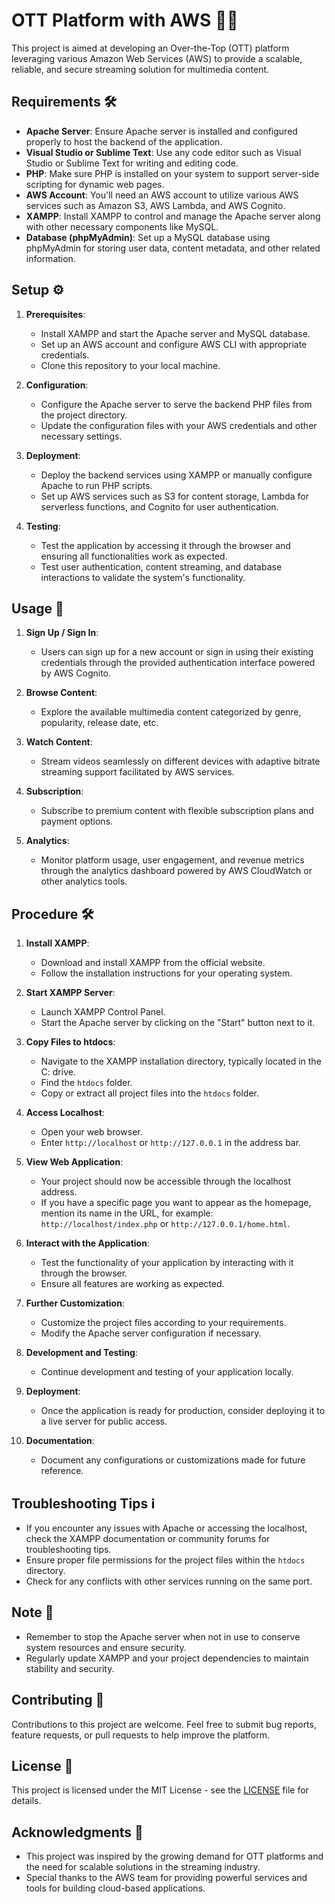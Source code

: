 # OTT Platform with AWS 🎥🌐

This project is aimed at developing an Over-the-Top (OTT) platform leveraging various Amazon Web Services (AWS) to provide a scalable, reliable, and secure streaming solution for multimedia content.

## Requirements 🛠️

- **Apache Server**: Ensure Apache server is installed and configured properly to host the backend of the application.
- **Visual Studio or Sublime Text**: Use any code editor such as Visual Studio or Sublime Text for writing and editing code.
- **PHP**: Make sure PHP is installed on your system to support server-side scripting for dynamic web pages.
- **AWS Account**: You'll need an AWS account to utilize various AWS services such as Amazon S3, AWS Lambda, and AWS Cognito.
- **XAMPP**: Install XAMPP to control and manage the Apache server along with other necessary components like MySQL.
- **Database (phpMyAdmin)**: Set up a MySQL database using phpMyAdmin for storing user data, content metadata, and other related information.

## Setup ⚙️

1. **Prerequisites**: 
   - Install XAMPP and start the Apache server and MySQL database.
   - Set up an AWS account and configure AWS CLI with appropriate credentials.
   - Clone this repository to your local machine.

2. **Configuration**:
   - Configure the Apache server to serve the backend PHP files from the project directory.
   - Update the configuration files with your AWS credentials and other necessary settings.

3. **Deployment**:
   - Deploy the backend services using XAMPP or manually configure Apache to run PHP scripts.
   - Set up AWS services such as S3 for content storage, Lambda for serverless functions, and Cognito for user authentication.

4. **Testing**:
   - Test the application by accessing it through the browser and ensuring all functionalities work as expected.
   - Test user authentication, content streaming, and database interactions to validate the system's functionality.

## Usage 📝

1. **Sign Up / Sign In**:
   - Users can sign up for a new account or sign in using their existing credentials through the provided authentication interface powered by AWS Cognito.

2. **Browse Content**:
   - Explore the available multimedia content categorized by genre, popularity, release date, etc.

3. **Watch Content**:
   - Stream videos seamlessly on different devices with adaptive bitrate streaming support facilitated by AWS services.

4. **Subscription**:
   - Subscribe to premium content with flexible subscription plans and payment options.

5. **Analytics**:
   - Monitor platform usage, user engagement, and revenue metrics through the analytics dashboard powered by AWS CloudWatch or other analytics tools.

## Procedure 🛠️

1. **Install XAMPP**: 
   - Download and install XAMPP from the official website.
   - Follow the installation instructions for your operating system.

2. **Start XAMPP Server**:
   - Launch XAMPP Control Panel.
   - Start the Apache server by clicking on the "Start" button next to it.

3. **Copy Files to htdocs**:
   - Navigate to the XAMPP installation directory, typically located in the C: drive.
   - Find the `htdocs` folder.
   - Copy or extract all project files into the `htdocs` folder.

4. **Access Localhost**:
   - Open your web browser.
   - Enter `http://localhost` or `http://127.0.0.1` in the address bar.

5. **View Web Application**:
   - Your project should now be accessible through the localhost address.
   - If you have a specific page you want to appear as the homepage, mention its name in the URL, for example: `http://localhost/index.php` or `http://127.0.0.1/home.html`.

6. **Interact with the Application**:
   - Test the functionality of your application by interacting with it through the browser.
   - Ensure all features are working as expected.

7. **Further Customization**:
   - Customize the project files according to your requirements.
   - Modify the Apache server configuration if necessary.

8. **Development and Testing**:
   - Continue development and testing of your application locally.

9. **Deployment**:
   - Once the application is ready for production, consider deploying it to a live server for public access.

10. **Documentation**:
    - Document any configurations or customizations made for future reference.

## Troubleshooting Tips ℹ️

- If you encounter any issues with Apache or accessing the localhost, check the XAMPP documentation or community forums for troubleshooting tips.
- Ensure proper file permissions for the project files within the `htdocs` directory.
- Check for any conflicts with other services running on the same port.

## Note 📝

- Remember to stop the Apache server when not in use to conserve system resources and ensure security.
- Regularly update XAMPP and your project dependencies to maintain stability and security.

## Contributing 🤝

Contributions to this project are welcome. Feel free to submit bug reports, feature requests, or pull requests to help improve the platform.

## License 📄

This project is licensed under the MIT License - see the [LICENSE](LICENSE) file for details.

## Acknowledgments 🙏

- This project was inspired by the growing demand for OTT platforms and the need for scalable solutions in the streaming industry.
- Special thanks to the AWS team for providing powerful services and tools for building cloud-based applications.
